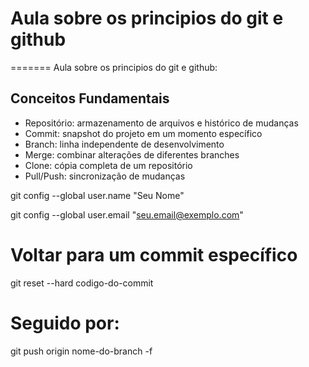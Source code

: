 
# Aula sobre os principios do git e github
=======
Aula sobre os principios do git e github:


## Conceitos Fundamentais
- Repositório: armazenamento de arquivos e histórico de mudanças
- Commit: snapshot do projeto em um momento específico
- Branch: linha independente de desenvolvimento
- Merge: combinar alterações de diferentes branches
- Clone: cópia completa de um repositório
- Pull/Push: sincronização de mudanças

git config --global user.name "Seu Nome"

git config --global user.email "seu.email@exemplo.com"

# Voltar para um commit específico
git reset --hard codigo-do-commit
# Seguido por:
git push origin nome-do-branch -f

